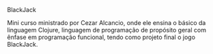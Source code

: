 BlackJack

Mini curso ministrado por Cezar Alcancio, onde ele ensina o básico da linguagem Clojure, linguagem de programação de propósito geral com ênfase em programação funcional, tendo como projeto final o jogo BlackJack. 